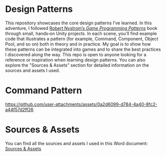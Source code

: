 # Design Patterns


This repository showcases the core design patterns I’ve learned. In this adventure, I followed [Robert Nystrom’s *Game Programming Patterns*](https://gameprogrammingpatterns.com/) book through small, hands‑on Unity projects. In each scene, you’ll find example code that illustrates a pattern (for example, Command, Component, Object Pool, and so on) both in theory and in practice. My goal is to show how these patterns can be integrated into games and to share the best practices I discovered along the way. This repo is open to anyone looking for a reference or inspiration when learning design patterns. You can also explore the "Sources & Assets" section for detailed information on the sources and assets I used.


# Command Pattern

https://github.com/user-attachments/assets/0a2d6099-d784-4a40-8fc2-a44f57d2ff26

# Sources & Assets
You can find all the sources and assets I used in this Word document: 
[Sources & Assets](https://docs.google.com/document/d/1LrV8sxgsNLd5clktmgWa2SVCkJgxFOmjXMhrLYuYcd8/edit?usp=sharing)
